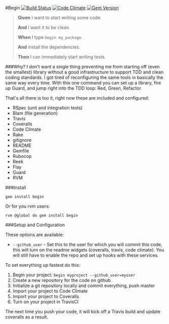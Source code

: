 #Begin
[![Build Status](https://travis-ci.org/neverstopbuilding/begin.png)](https://travis-ci.org/neverstopbuilding/begin) [![Code Climate](https://codeclimate.com/github/neverstopbuilding/begin.png)](https://codeclimate.com/github/neverstopbuilding/begin) [![Gem Version](https://badge.fury.io/rb/begin.png)](http://badge.fury.io/rb/begin)

> **Given** I want to start writing some code.
>
> **And** I want it to be clean.
>
> **When** I type `begin my_package`.
>
> **And** install the dependencies.
>
> **Then** I can immediately start writing tests.

###Why?
I don't want a single thing preventing me from starting off (even the smallest) library without a good infrastructure to support TDD and clean coding standards. I got tired of reconfiguring the same tools in basically the same way every time. With this one command you can set up a library, fire up Guard, and jump right into the TDD loop: Red, Green, Refactor.

That's all there is too it, right now these are included and configured:

- RSpec (unit and integration tests)
- Blam (file generation)
- Travis
- Coveralls
- Code Climate
- Rake
- gitignore
- README
- Gemfile
- Rubocop
- Reek
- Flay
- Guard
- RVM

###Install

    gem install begin

Or for you rvm users:

    rvm @global do gem install begin

###Setup and Configuration

These options are available:

- `--github_user` - Set this to the user for which you will commit this code, this will turn on the readme widgets (coveralls, travis, code climate). You will still have to enable the repo and set up hooks with these services.


To set everything up fastest do this:

1. Begin your project: `begin myproject --github_user=myuser`
2. Create a new repository for the code on github
3. Initialize a git repository locally and commit everything, push master
4. Import your project to Code Climate
5. Import your project to Coveralls
6. Turn on your project in TravisCI

The next time you push your code, it will kick off a Travis build and update coveralls as a result.

